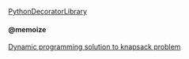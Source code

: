 [PythonDecoratorLibrary](https://wiki.python.org/moin/PythonDecoratorLibrary)

#### @memoize
[Dynamic programming solution to knapsack problem](http://codereview.stackexchange.com/questions/20569/dynamic-programming-solution-to-knapsack-problem)
